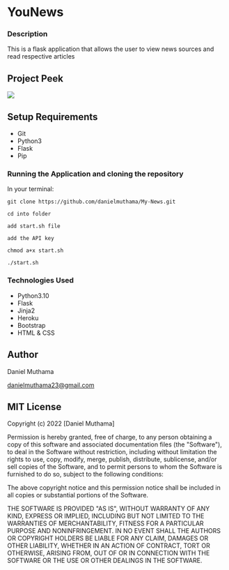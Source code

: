 # YouNews

### Description

This is a flask application that allows the user to view news sources and read respective articles

## Project Peek
<img src="peek.png">

## Setup Requirements

- Git
- Python3
- Flask
- Pip

### Running the Application and cloning the repository

In your terminal:

```
git clone https://github.com/danielmuthama/My-News.git
```

```
cd into folder
```

```
add start.sh file
```

```
add the API key
```

```
chmod a+x start.sh
```

```
./start.sh
```

### Technologies Used

- Python3.10
- Flask
- Jinja2
- Heroku
- Bootstrap
- HTML & CSS

## Author

 Daniel Muthama
 
 danielmuthama23@gmail.com

## MIT License

Copyright (c) 2022 [Daniel Muthama]

Permission is hereby granted, free of charge, to any person obtaining a copy of this software and associated documentation files (the "Software"), to deal in the Software without restriction, including without limitation the rights to use, copy, modify, merge, publish, distribute, sublicense, and/or sell copies of the Software, and to permit persons to whom the Software is furnished to do so, subject to the following conditions:

The above copyright notice and this permission notice shall be included in all copies or substantial portions of the Software.

THE SOFTWARE IS PROVIDED "AS IS", WITHOUT WARRANTY OF ANY KIND, EXPRESS OR IMPLIED, INCLUDING BUT NOT LIMITED TO THE WARRANTIES OF MERCHANTABILITY, FITNESS FOR A PARTICULAR PURPOSE AND NONINFRINGEMENT. IN NO EVENT SHALL THE AUTHORS OR COPYRIGHT HOLDERS BE LIABLE FOR ANY CLAIM, DAMAGES OR OTHER LIABILITY, WHETHER IN AN ACTION OF CONTRACT, TORT OR OTHERWISE, ARISING FROM, OUT OF OR IN CONNECTION WITH THE SOFTWARE OR THE USE OR OTHER DEALINGS IN THE SOFTWARE.
